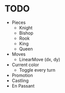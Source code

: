 # TODO

- Pieces
  - Knight
  - Bishop
  - Rook
  - King 
  - Queen
- Moves
  - LinearMove (dx, dy)
- Current color
  - Toggle every turn
- Promotion
- Castling
- En Passant
